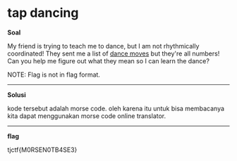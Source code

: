 # tap dancing


**Soal**

My friend is trying to teach me to dance, but I am not rhythmically coordinated! They sent me a list of [dance moves](https://static.tjctf.org/518d6851c71c5482dbd5bbe812b678684238c8f4e9e9b3d95a188f7db83a0870_cipher.txt) but they're all numbers! Can you help me figure out what they mean so I can learn the dance?

NOTE: Flag is not in flag format.

____________________________________

**Solusi** 

kode tersebut adalah morse code. oleh karena itu untuk bisa membacanya kita dapat menggunakan morse code online translator.

____________________________________

**flag**

tjctf{M0RSEN0TB4SE3}
